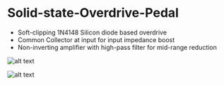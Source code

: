 # Solid-state-Overdrive-Pedal

- Soft-clipping 1N4148 Silicon diode based overdrive
- Common Collector at input for input impedance boost
- Non-inverting amplifier with high-pass filter for mid-range reduction

![alt text](https://github.com/kervynj/Solid-state-Overdrive-Pedal/blob/master/full_assembly.jpeg)

![alt text](https://github.com/kervynj/Solid-state-Overdrive-Pedal/blob/master/pcba.jpeg)
